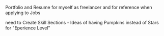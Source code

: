Portfolio and Resume for myself as freelancer and for reference when applying to Jobs

need to Create Skill Sections - Ideas of having Pumpkins instead of Stars for "Eperience Level"